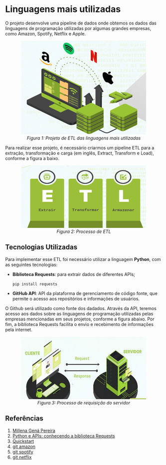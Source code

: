 # Linguagens mais utilizadas

O projeto desenvolve uma pipeline de dados onde obtemos os dados das linguagens de programação utilizadas por algumas grandes empresas, como Amazon, Spotify, Netflix e Apple.
<div align="center">
  <img src="figs/empresas.png" alt="elt linguagens" width="400" height="300">
  <br>
  <em>Figura 1: Projeto de ETL das linguagens mais utilizadas</em>
</div>

Para realizar esse projeto, é necessário criarmos um pipeline ETL para a extração, transformação e carga (em inglês, Extract, Transform e Load), conforme a figura a baixo. 

<div align="center">
  <img src="figs/ETL.png" alt="elt linguagens" width="400" height="200">
  <br>
  <em>Figura 2: Processo de ETL</em>
</div>


## Tecnologias Utilizadas

Para implementar esse ETL foi necessário utilizar a linguagem **Python**, com as seguintes tecnologias:

- **Biblioteca Requests**: para extrair dados de diferentes APIs;
    ````
    pip install requests
    ````
- **GitHub API**: API da plataforma de gerenciamento de código fonte, que permite o acesso aos repositórios e informações de usuários.

O Github será utilizado como fonte dos dadados. Através da API, teremos acesso aos dados sobre as linguagens de programação utilizadas pelas empresas mencionadas em seus projetos, conforme a figura abaixo. Por fim, a biblioteca Requests facilita o envio e recebimento de informações pela internet.

<div align="center">
  <img src="figs/cliente-servidor.png" alt="elt linguagens" width="400" height="200">
  <br>
  <em>Figura 3: Processo de requisição do servidor</em>
</div>


## Referências 
1. [Millena Gená Pereira](https://cursos.alura.com.br/user/millenagena)
2. [Python e APIs: conhecendo a biblioteca Requests](https://cursos.alura.com.br/course/python-apis-conhecendo-biblioteca-requests)
3. [Quickstart](https://requests.readthedocs.io/en/latest/user/quickstart/)
4. [git amazon](https://github.com/amzn)
5. [git spotify](https://github.com/spotify)
6. [git netflix](https://github.com/netflix)